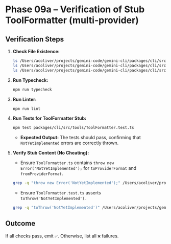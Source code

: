 # Phase 09a – Verification of Stub ToolFormatter (multi-provider)

## Verification Steps

1.  **Check File Existence:**
    ```bash
    ls /Users/acoliver/projects/gemini-code/gemini-cli/packages/cli/src/tools/IToolFormatter.ts
    ls /Users/acoliver/projects/gemini-code/gemini-cli/packages/cli/src/tools/ToolFormatter.ts
    ls /Users/acoliver/projects/gemini-code/gemini-cli/packages/cli/src/tools/ToolFormatter.test.ts
    ```
2.  **Run Typecheck:**
    ```bash
    npm run typecheck
    ```
3.  **Run Linter:**
    ```bash
    npm run lint
    ```
4.  **Run Tests for ToolFormatter Stub:**

    ```bash
    npm test packages/cli/src/tools/ToolFormatter.test.ts
    ```
    - **Expected Output:** The tests should pass, confirming that `NotYetImplemented` errors are correctly thrown.

5.  **Verify Stub Content (No Cheating):**
    - Ensure `ToolFormatter.ts` contains `throw new Error('NotYetImplemented');` for `toProviderFormat` and `fromProviderFormat`.

    ```bash
    grep -q "throw new Error('NotYetImplemented');" /Users/acoliver/projects/gemini-code/gemini-cli/packages/cli/src/tools/ToolFormatter.ts
    ```
    - Ensure `ToolFormatter.test.ts` asserts `toThrow('NotYetImplemented')`.

    ```bash
    grep -q "toThrow('NotYetImplemented')" /Users/acoliver/projects/gemini-code/gemini-cli/packages/cli/src/tools/ToolFormatter.test.ts
    ```

## Outcome

If all checks pass, emit `✅`. Otherwise, list all `❌` failures.
